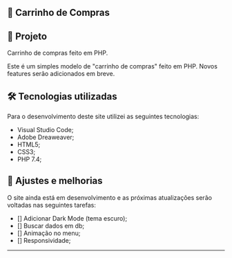 ## 🛒 Carrinho de Compras<br>

## 🌳 Projeto<br>
Carrinho de compras feito em PHP.<br>

Este é um simples modelo de "carrinho de compras" feito em PHP. 
Novos features serão adicionados em breve.

## 🛠 Tecnologias utilizadas
Para o desenvolvimento deste site utilizei as seguintes tecnologias:
- Visual Studio Code;
- Adobe Dreaweaver;
- HTML5;
- CSS3;
- PHP 7.4;

## 📌 Ajustes e melhorias
O site ainda está em desenvolvimento e as próximas atualizações serão voltadas nas seguintes tarefas:

- [] Adicionar Dark Mode (tema escuro);
- [] Buscar dados em db;
- [] Animação no menu;
- [] Responsividade;
---
